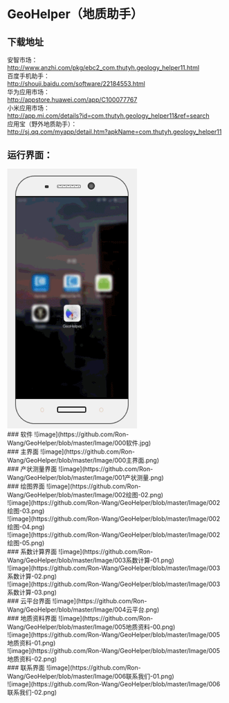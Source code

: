 # GeoHelper（地质助手）
## 下载地址
安智市场：</br>
http://www.anzhi.com/pkg/ebc2_com.thutyh.geology_helper11.html</br>
百度手机助手：</br>
http://shouji.baidu.com/software/22184553.html</br>
华为应用市场：</br>
http://appstore.huawei.com/app/C100077767</br>
小米应用市场：</br>
http://app.mi.com/details?id=com.thutyh.geology_helper11&ref=search</br>
应用宝（野外地质助手）：</br>
http://sj.qq.com/myapp/detail.htm?apkName=com.thutyh.geology_helper11</br>
## 运行界面：
<div><img src=https://github.com/Ron-Wang/GeoHelper/blob/master/Image/result.gif width=300dp height=600dp></div>
### 软件
![image](https://github.com/Ron-Wang/GeoHelper/blob/master/Image/000软件.jpg)</br>
### 主界面
![image](https://github.com/Ron-Wang/GeoHelper/blob/master/Image/000主界面.png)</br>
### 产状测量界面
![image](https://github.com/Ron-Wang/GeoHelper/blob/master/Image/001产状测量.png)</br>
### 绘图界面
![image](https://github.com/Ron-Wang/GeoHelper/blob/master/Image/002绘图-02.png)</br>
![image](https://github.com/Ron-Wang/GeoHelper/blob/master/Image/002绘图-03.png)</br>
![image](https://github.com/Ron-Wang/GeoHelper/blob/master/Image/002绘图-04.png)</br>
![image](https://github.com/Ron-Wang/GeoHelper/blob/master/Image/002绘图-05.png)</br>
### 系数计算界面
![image](https://github.com/Ron-Wang/GeoHelper/blob/master/Image/003系数计算-01.png)</br>
![image](https://github.com/Ron-Wang/GeoHelper/blob/master/Image/003系数计算-02.png)</br>
![image](https://github.com/Ron-Wang/GeoHelper/blob/master/Image/003系数计算-03.png)</br>
### 云平台界面
![image](https://github.com/Ron-Wang/GeoHelper/blob/master/Image/004云平台.png)</br>
### 地质资料界面
![image](https://github.com/Ron-Wang/GeoHelper/blob/master/Image/005地质资料-00.png)</br>
![image](https://github.com/Ron-Wang/GeoHelper/blob/master/Image/005地质资料-01.png)</br>
![image](https://github.com/Ron-Wang/GeoHelper/blob/master/Image/005地质资料-02.png)</br>
### 联系界面
![image](https://github.com/Ron-Wang/GeoHelper/blob/master/Image/006联系我们-01.png)</br>
![image](https://github.com/Ron-Wang/GeoHelper/blob/master/Image/006联系我们-02.png)</br>
